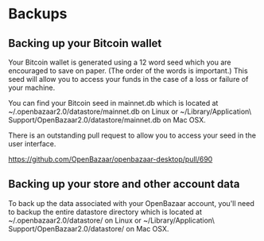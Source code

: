 # Backups

## Backing up your Bitcoin wallet

Your Bitcoin wallet is generated using a 12 word seed which you are encouraged to save on paper. (The order of the words is important.) This seed will allow you to access your funds in the case of a loss or failure of your machine.

You can find your Bitcoin seed in mainnet.db which is located at ~/.openbazaar2.0/datastore/mainnet.db on Linux or ~/Library/Application\ Support/OpenBazaar2.0/datastore/mainnet.db on Mac OSX.  

There is an outstanding pull request to allow you to access your seed in the user interface.

https://github.com/OpenBazaar/openbazaar-desktop/pull/690

## Backing up your store and other account data

To back up the data associated with your OpenBazaar account, you'll need to backup the entire datastore directory which is located at ~/.openbazaar2.0/datastore/ on Linux or ~/Library/Application\ Support/OpenBazaar2.0/datastore/ on Mac OSX.

